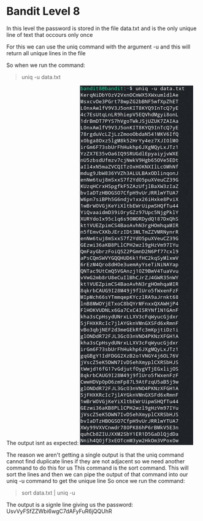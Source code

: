 # Bandit Level 8

In this level the password is stored in the file data.txt and is the only unique line of text that occours only once

For this we can use the uniq command with the argument -u and this will return all unique lines in the file

So when we run the command:
> uniq -u data.txt

The output isnt as expected:
![fcc45504.png](../src/fcc45504.png)

The reason we aren't getting a single output is that the uniq command cannot find duplicate lines if they are not adjacent so we need another command to do this for us
This command is the sort command. This will sort the lines and then we can pipe the output of that command into our uniq -u command to get the unique line
So once we run the command:
> sort data.txt | uniq -u

The output is a signle line giving us the password: UsvVyFSfZZWbi6wgC7dAFyFuR6jQQUhR
